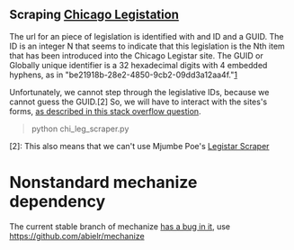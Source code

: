 Scraping [Chicago Legistation](http://chicago.legistar.com)
-

The url for an piece of legislation is identified with and ID and a GUID. The ID is an integer N that seems to indicate 
that this legislation is the Nth item that has been introduced into the Chicago Legistar site. The GUID or
Globally unique identifier is a 32 hexadecimal digits with 4 embedded hyphens, as in 
"be21918b-28e2-4850-9cb2-09dd3a12aa4f."[1] 

Unfortunately, we cannot step through the legislative IDs, because we cannot guess the GUID.[2] So, we will have to
interact with the sites's forms, [as described in this stack overflow question](http://stackoverflow.com/questions/1480356/how-to-submit-query-to-aspx-page-in-python).

> python chi_leg_scraper.py

[1]: http://www.granicus.com/Files/API/Granicus-Training-Management-Suite-API-v5.pdf
[2]: This also means that we can't use Mjumbe Poe's [Legistar Scraper](https://scraperwiki.com/scrapers/philadelphia_legislative_files/)

# Nonstandard mechanize dependency
The current stable branch of mechanize [has a bug in it](https://github.com/jjlee/mechanize/pull/58), use https://github.com/abielr/mechanize
